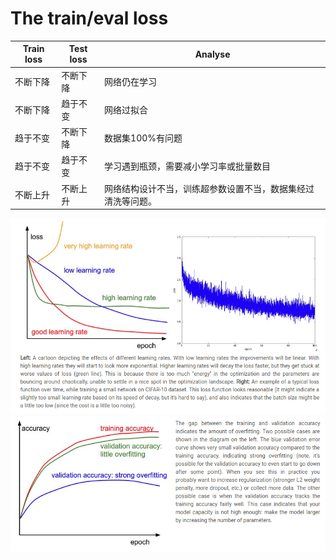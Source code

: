 # The train/eval loss
Train loss| Test loss | Analyse
----------|-----------|--------
不断下降 |不断下降 | 网络仍在学习
不断下降 |趋于不变 | 网络过拟合
趋于不变 |不断下降 | 数据集100%有问题
趋于不变 | 趋于不变 | 学习遇到瓶颈，需要减小学习率或批量数目
不断上升 |不断上升 | 网络结构设计不当，训练超参数设置不当，数据集经过清洗等问题。

![](loss.png) ![](accuracy.png)
